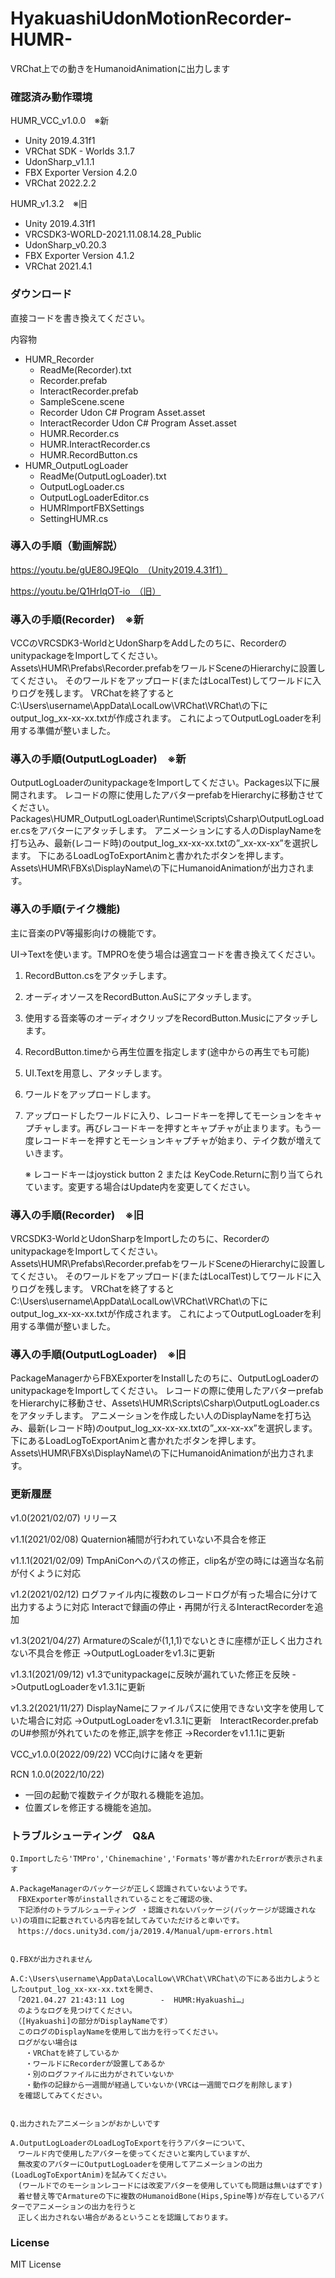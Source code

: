 # HyakuashiUdonMotionRecorder-HUMR-
VRChat上での動きをHumanoidAnimationに出力します

 

### 確認済み動作環境

HUMR_VCC_v1.0.0　※新
* Unity 2019.4.31f1
* VRChat SDK - Worlds 3.1.7
* UdonSharp_v1.1.1
* FBX Exporter Version 4.2.0
* VRChat 2022.2.2

HUMR_v1.3.2　※旧
* Unity 2019.4.31f1
* VRCSDK3-WORLD-2021.11.08.14.28_Public
* UdonSharp_v0.20.3
* FBX Exporter Version 4.1.2
* VRChat 2021.4.1
 

### ダウンロード
直接コードを書き換えてください。

内容物

- HUMR_Recorder
  - ReadMe(Recorder).txt
  - Recorder.prefab
  - InteractRecorder.prefab
  - SampleScene.scene
  - Recorder Udon C# Program Asset.asset
  - InteractRecorder Udon C# Program Asset.asset
  - HUMR.Recorder.cs
  - HUMR.InteractRecorder.cs
  - HUMR.RecordButton.cs
- HUMR_OutputLogLoader
  - ReadMe(OutputLogLoader).txt
  - OutputLogLoader.cs
  - OutputLogLoaderEditor.cs
  - HUMRImportFBXSettings
  - SettingHUMR.cs
  
### 導入の手順（動画解説）
   https://youtu.be/gUE8OJ9EQlo　（Unity2019.4.31f1）
   
   https://youtu.be/Q1HrIqOT-io　（旧）
  
### 導入の手順(Recorder)　※新

VCCのVRCSDK3-WorldとUdonSharpをAddしたのちに、RecorderのunitypackageをImportしてください。
Assets\HUMR\Prefabs\Recorder.prefabをワールドSceneのHierarchyに設置してください。
そのワールドをアップロード(またはLocalTest)してワールドに入りログを残します。
VRChatを終了するとC:\Users\username\AppData\LocalLow\VRChat\VRChat\の下にoutput_log_xx-xx-xx.txtが作成されます。
これによってOutputLogLoaderを利用する準備が整いました。

### 導入の手順(OutputLogLoader)　※新

OutputLogLoaderのunitypackageをImportしてください。Packages以下に展開されます。
レコードの際に使用したアバターprefabをHierarchyに移動させてください。
Packages\HUMR_OutputLogLoader\Runtime\Scripts\Csharp\OutputLogLoader.csをアバターにアタッチします。
アニメーションにする人のDisplayNameを打ち込み、最新(レコード時)のoutput_log_xx-xx-xx.txtの”_xx-xx-xx”を選択します。
下にあるLoadLogToExportAnimと書かれたボタンを押します。
Assets\HUMR\FBXs\DisplayName\の下にHumanoidAnimationが出力されます。

### 導入の手順(テイク機能)

主に音楽のPV等撮影向けの機能です。

UI->Textを使います。TMPROを使う場合は適宜コードを書き換えてください。

1. RecordButton.csをアタッチします。

2. オーディオソースをRecordButton.AuSにアタッチします。

3. 使用する音楽等のオーディオクリップをRecordButton.Musicにアタッチします。

4. RecordButton.timeから再生位置を指定します(途中からの再生でも可能)

5. UI.Textを用意し、アタッチします。

6. ワールドをアップロードします。

7. アップロードしたワールドに入り、レコードキーを押してモーションをキャプチャします。再びレコードキーを押すとキャプチャが止まります。もう一度レコードキーを押すとモーションキャプチャが始まり、テイク数が増えていきます。

	※ レコードキーはjoystick button 2 または KeyCode.Returnに割り当てられています。変更する場合はUpdate内を変更してください。

### 導入の手順(Recorder)　※旧

VRCSDK3-WorldとUdonSharpをImportしたのちに、RecorderのunitypackageをImportしてください。
Assets\HUMR\Prefabs\Recorder.prefabをワールドSceneのHierarchyに設置してください。
そのワールドをアップロード(またはLocalTest)してワールドに入りログを残します。
VRChatを終了するとC:\Users\username\AppData\LocalLow\VRChat\VRChat\の下にoutput_log_xx-xx-xx.txtが作成されます。
これによってOutputLogLoaderを利用する準備が整いました。

### 導入の手順(OutputLogLoader)　※旧

PackageManagerからFBXExporterをInstallしたのちに、OutputLogLoaderのunitypackageをImportしてください。
レコードの際に使用したアバターprefabをHierarchyに移動させ、Assets\HUMR\Scripts\Csharp\OutputLogLoader.csをアタッチします。
アニメーションを作成したい人のDisplayNameを打ち込み、最新(レコード時)のoutput_log_xx-xx-xx.txtの”_xx-xx-xx”を選択します。
下にあるLoadLogToExportAnimと書かれたボタンを押します。
Assets\HUMR\FBXs\DisplayName\の下にHumanoidAnimationが出力されます。

### 更新履歴

v1.0(2021/02/07) リリース

v1.1(2021/02/08) Quaternion補間が行われていない不具合を修正 

v1.1.1(2021/02/09) TmpAniConへのパスの修正，clip名が空の時には適当な名前が付くように対応 

v1.2(2021/02/12) ログファイル内に複数のレコードログが有った場合に分けて出力するように対応 Interactで録画の停止・再開が行えるInteractRecorderを追加 

v1.3(2021/04/27) ArmatureのScaleが(1,1,1)でないときに座標が正しく出力されない不具合を修正 ->OutputLogLoaderをv1.3に更新

v1.3.1(2021/09/12) v1.3でunitypackageに反映が漏れていた修正を反映 ->OutputLogLoaderをv1.3.1に更新

v1.3.2(2021/11/27) DisplayNameにファイルパスに使用できない文字を使用していた場合に対応 ->OutputLogLoaderをv1.3.1に更新　InteractRecorder.prefabのU#参照が外れていたのを修正,誤字を修正 ->Recorderをv1.1.1に更新

VCC_v1.0.0(2022/09/22) VCC向けに諸々を更新

RCN 1.0.0(2022/10/22) 
 - 一回の起動で複数テイクが取れる機能を追加。
 - 位置ズレを修正する機能を追加。

### トラブルシューティング　Q&A

	Q.Importしたら'TMPro','Chinemachine','Formats'等が書かれたErrorが表示されます

	A.PackageManagerのパッケージが正しく認識されていないようです。
	　FBXExporter等がinstallされていることをご確認の後、
	　下記添付のトラブルシューティング ・認識されないパッケージ(パッケージが認識されない)の項目に記載されている内容を試してみていただけると幸いです。
	　https://docs.unity3d.com/ja/2019.4/Manual/upm-errors.html


	Q.FBXが出力されません

	A.C:\Users\username\AppData\LocalLow\VRChat\VRChat\の下にある出力しようとしたoutput_log_xx-xx-xx.txtを開き、
	　「2021.04.27 21:43:11 Log        -  HUMR:Hyakuashi…」
	　のようなログを見つけてください。
	　（[Hyakuashi]の部分がDisplayNameです）
	　このログのDisplayNameを使用して出力を行ってください。
	　ログがない場合は
	　　・VRChatを終了しているか
	　　・ワールドにRecorderが設置してあるか
	　　・別のログファイルに出力がされていないか
	　　・動作の記録から一週間が経過していないか(VRCは一週間でログを削除します)
	　を確認してみてください。


	Q.出力されたアニメーションがおかしいです

	A.OutputLogLoaderのLoadLogToExportを行うアバターについて、
	　ワールド内で使用したアバターを使ってくださいと案内していますが、
	　無改変のアバターにOutputLogLoaderを使用してアニメーションの出力(LoadLogToExportAnim)を試みてください。
	　(ワールドでのモーションレコードには改変アバターを使用していても問題は無いはずです) 
	　着せ替え等でArmatureの下に複数のHumanoidBone(Hips,Spine等)が存在しているアバターでアニメーションの出力を行うと
	　正しく出力されない場合があるということを認識しております。　

### License

MIT License





